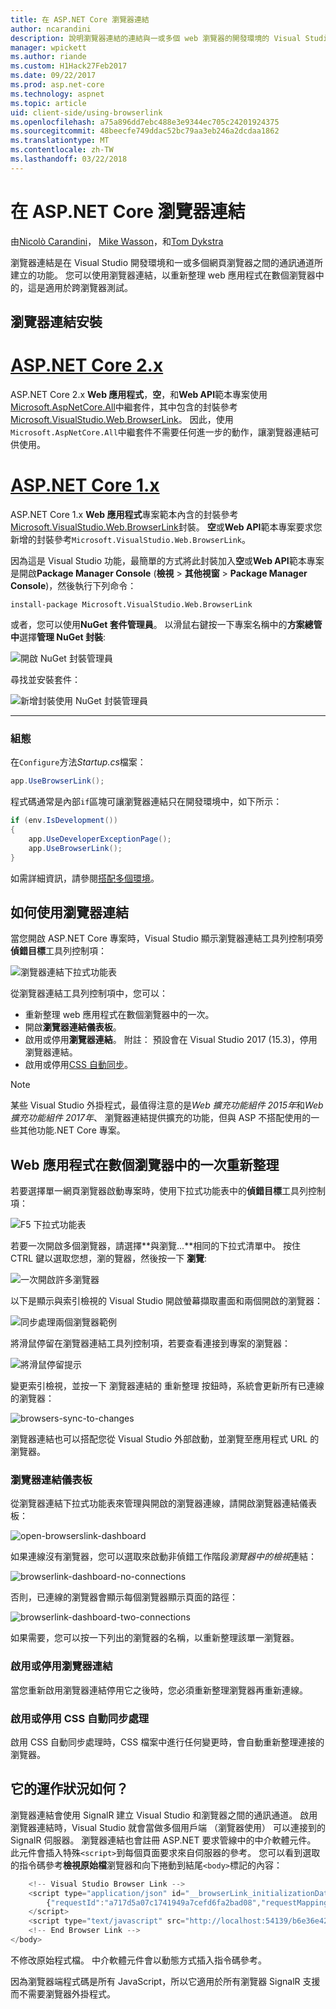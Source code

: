 ```yaml
---
title: 在 ASP.NET Core 瀏覽器連結
author: ncarandini
description: 說明瀏覽器連結的連結與一或多個 web 瀏覽器的開發環境的 Visual Studio 功能的方式。
manager: wpickett
ms.author: riande
ms.custom: H1Hack27Feb2017
ms.date: 09/22/2017
ms.prod: asp.net-core
ms.technology: aspnet
ms.topic: article
uid: client-side/using-browserlink
ms.openlocfilehash: a75a896dd7ebc488e3e9344ec705c24201924375
ms.sourcegitcommit: 48beecfe749ddac52bc79aa3eb246a2dcdaa1862
ms.translationtype: MT
ms.contentlocale: zh-TW
ms.lasthandoff: 03/22/2018
---
```

# <a name="browser-link-in-aspnet-core"></a>在 ASP.NET Core 瀏覽器連結

由[Nicolò Carandini](https://github.com/ncarandini)， [Mike Wasson](https://github.com/MikeWasson)，和[Tom Dykstra](https://github.com/tdykstra)

瀏覽器連結是在 Visual Studio 開發環境和一或多個網頁瀏覽器之間的通訊通道所建立的功能。 您可以使用瀏覽器連結，以重新整理 web 應用程式在數個瀏覽器中的，這是適用於跨瀏覽器測試。

## <a name="browser-link-setup"></a>瀏覽器連結安裝

# <a name="aspnet-core-2xtabaspnetcore2x"></a>[ASP.NET Core 2.x](#tab/aspnetcore2x)

ASP.NET Core 2.x **Web 應用程式**，**空**，和**Web API**範本專案使用[Microsoft.AspNetCore.All](https://www.nuget.org/packages/Microsoft.AspNetCore.All/)中繼套件，其中包含的封裝參考[Microsoft.VisualStudio.Web.BrowserLink](https://www.nuget.org/packages/Microsoft.VisualStudio.Web.BrowserLink/)。 因此，使用`Microsoft.AspNetCore.All`中繼套件不需要任何進一步的動作，讓瀏覽器連結可供使用。

# <a name="aspnet-core-1xtabaspnetcore1x"></a>[ASP.NET Core 1.x](#tab/aspnetcore1x)

ASP.NET Core 1.x **Web 應用程式**專案範本內含的封裝參考[Microsoft.VisualStudio.Web.BrowserLink](https://www.nuget.org/packages/Microsoft.VisualStudio.Web.BrowserLink/)封裝。 **空**或**Web API**範本專案要求您新增的封裝參考`Microsoft.VisualStudio.Web.BrowserLink`。

因為這是 Visual Studio 功能，最簡單的方式將此封裝加入**空**或**Web API**範本專案是開啟**Package Manager Console** (**檢視** > **其他視窗** > **Package Manager Console**)，然後執行下列命令：

```console
install-package Microsoft.VisualStudio.Web.BrowserLink
```

或者，您可以使用**NuGet 套件管理員**。 以滑鼠右鍵按一下專案名稱中的**方案總管 中**選擇**管理 NuGet 封裝**:

![開啟 NuGet 封裝管理員](using-browserlink/_static/open-nuget-package-manager.png)

尋找並安裝套件：

![新增封裝使用 NuGet 封裝管理員](using-browserlink/_static/add-package-with-nuget-package-manager.png)

---

### <a name="configuration"></a>組態

在`Configure`方法*Startup.cs*檔案：

```csharp
app.UseBrowserLink();
```

程式碼通常是內部`if`區塊可讓瀏覽器連結只在開發環境中，如下所示：

```csharp
if (env.IsDevelopment())
{
    app.UseDeveloperExceptionPage();
    app.UseBrowserLink();
}
```

如需詳細資訊，請參閱[搭配多個環境](xref:fundamentals/environments)。

## <a name="how-to-use-browser-link"></a>如何使用瀏覽器連結

當您開啟 ASP.NET Core 專案時，Visual Studio 顯示瀏覽器連結工具列控制項旁**偵錯目標**工具列控制項：

![瀏覽器連結下拉式功能表](using-browserlink/_static/browserLink-dropdown-menu.png)

從瀏覽器連結工具列控制項中，您可以：

* 重新整理 web 應用程式在數個瀏覽器中的一次。
* 開啟**瀏覽器連結儀表板**。
* 啟用或停用**瀏覽器連結**。 附註： 預設會在 Visual Studio 2017 (15.3)，停用瀏覽器連結。
* 啟用或停用[CSS 自動同步](#enable-or-disable-css-auto-sync)。

> [!NOTE]
> 某些 Visual Studio 外掛程式，最值得注意的是*Web 擴充功能組件 2015年*和*Web 擴充功能組件 2017年*、 瀏覽器連結提供擴充的功能，但與 ASP 不搭配使用的一些其他功能.NET Core 專案。

## <a name="refresh-the-web-application-in-several-browsers-at-once"></a>Web 應用程式在數個瀏覽器中的一次重新整理

若要選擇單一網頁瀏覽器啟動專案時，使用下拉式功能表中的**偵錯目標**工具列控制項：

![F5 下拉式功能表](using-browserlink/_static/debug-target-dropdown-menu.png)

若要一次開啟多個瀏覽器，請選擇**與瀏覽...**相同的下拉式清單中。 按住 CTRL 鍵以選取您想，瀏的覽器，然後按一下 **瀏覽**:

![一次開啟許多瀏覽器](using-browserlink/_static/open-many-browsers-at-once.png)

以下是顯示與索引檢視的 Visual Studio 開啟螢幕擷取畫面和兩個開啟的瀏覽器：

![同步處理兩個瀏覽器範例](using-browserlink/_static/sync-with-two-browsers-example.png)

將滑鼠停留在瀏覽器連結工具列控制項，若要查看連接到專案的瀏覽器：

![將滑鼠停留提示](using-browserlink/_static/hoover-tip.png)

變更索引檢視，並按一下 瀏覽器連結的 重新整理 按鈕時，系統會更新所有已連線的瀏覽器：

![browsers-sync-to-changes](using-browserlink/_static/browsers-sync-to-changes.png)

瀏覽器連結也可以搭配您從 Visual Studio 外部啟動，並瀏覽至應用程式 URL 的瀏覽器。

### <a name="the-browser-link-dashboard"></a>瀏覽器連結儀表板

從瀏覽器連結下拉式功能表來管理與開啟的瀏覽器連線，請開啟瀏覽器連結儀表板：

![open-browserslink-dashboard](using-browserlink/_static/open-browserlink-dashboard.png)

如果連線沒有瀏覽器，您可以選取來啟動非偵錯工作階段*瀏覽器中的檢視*連結：

![browserlink-dashboard-no-connections](using-browserlink/_static/browserlink-dashboard-no-connections.png)

否則，已連線的瀏覽器會顯示每個瀏覽器顯示頁面的路徑：

![browserlink-dashboard-two-connections](using-browserlink/_static/browserlink-dashboard-two-connections.png)

如果需要，您可以按一下列出的瀏覽器的名稱，以重新整理該單一瀏覽器。

### <a name="enable-or-disable-browser-link"></a>啟用或停用瀏覽器連結

當您重新啟用瀏覽器連結停用它之後時，您必須重新整理瀏覽器再重新連線。

### <a name="enable-or-disable-css-auto-sync"></a>啟用或停用 CSS 自動同步處理

啟用 CSS 自動同步處理時，CSS 檔案中進行任何變更時，會自動重新整理連接的瀏覽器。

## <a name="how-does-it-work"></a>它的運作狀況如何？

瀏覽器連結會使用 SignalR 建立 Visual Studio 和瀏覽器之間的通訊通道。 啟用瀏覽器連結時，Visual Studio 就會當做多個用戶端 （瀏覽器使用） 可以連接到的 SignalR 伺服器。 瀏覽器連結也會註冊 ASP.NET 要求管線中的中介軟體元件。 此元件會插入特殊`<script>`到每個頁面要求來自伺服器的參考。 您可以看到選取的指令碼參考**檢視原始檔**瀏覽器和向下捲動到結尾`<body>`標記的內容：

```javascript
    <!-- Visual Studio Browser Link -->
    <script type="application/json" id="__browserLink_initializationData">
        {"requestId":"a717d5a07c1741949a7cefd6fa2bad08","requestMappingFromServer":false}
    </script>
    <script type="text/javascript" src="http://localhost:54139/b6e36e429d034f578ebccd6a79bf19bf/browserLink" async="async"></script>
    <!-- End Browser Link -->
</body>
```

不修改原始程式檔。 中介軟體元件會以動態方式插入指令碼參考。 

因為瀏覽器端程式碼是所有 JavaScript，所以它適用於所有瀏覽器 SignalR 支援而不需要瀏覽器外掛程式。
